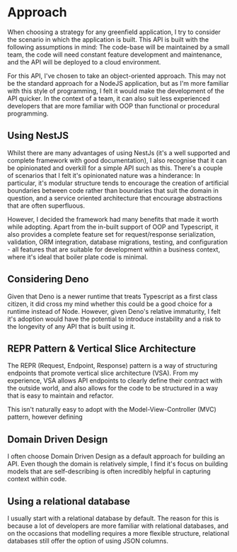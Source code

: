 # Approach

When choosing a strategy for any greenfield application, I try to consider the scenario in which the application is built. This API is built with the following assumptions in mind: The code-base will be maintained by a small team, the code will need constant feature development and maintenance, and the API will be deployed to a cloud environment.

For this API, I've chosen to take an object-oriented approach. This may not be the standard approach for a NodeJS application, but as I'm more familiar with this style of programming, I felt it would make the development of the API quicker. In the context of a team, it can also suit less experienced developers that are more familiar with OOP than functional or procedural programming.

## Using NestJS

Whilst there are many advantages of using NestJs (it's a well supported and complete framework with good documentation), I also recognise that it can be opinionated and overkill for a simple API such as this. There's a couple of scenarios that I felt it's opinionated nature was a hinderance: In particular, it's modular structure tends to encourage the creation of artificial boundaries between code rather than boundaries that suit the domain in question, and a service oriented architecture that encourage abstractions that are often superfluous. 

However, I decided the framework had many benefits that made it worth while adopting. Apart from the in-built support of OOP and Typescript, it also provides a complete feature set for request/response serialization, validation, ORM integration, database migrations, testing, and configuration - all features that are suitable for development within a business context, where it's ideal that boiler plate code is minimal.

## Considering Deno

Given that Deno is a newer runtime that treats Typescript as a first class citizen, it did cross my mind whether this could be a good choice for a runtime instead of Node. However, given Deno's relative immaturity, I felt it's adoption would have the potential to introduce instability and a risk to the longevity of any API that is built using it.

## REPR Pattern & Vertical Slice Architecture

The REPR (Request, Endpoint, Response) pattern is a way of structuring endpoints that promote vertical slice architecture (VSA). From my experience, VSA allows API endpoints to clearly define their contract with the outside world, and also allows for the code to be structured in a way that is easy to maintain and refactor.

This isn't naturally easy to adopt with the Model-View-Controller (MVC) pattern, however defining 

## Domain Driven Design

I often choose Domain Driven Design as a default approach for building an API. Even though the domain is relatively simple, I find it's focus on building models that are self-describing is often incredibly helpful in capturing context within code.

## Using a relational database

I usually start with a relational database by default. The reason for this is because a lot of developers are more familiar with relational databases, and on the occasions that modelling requires a more flexible structure, relational databases still offer the option of using JSON columns.


